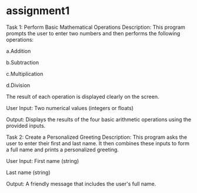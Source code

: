# assignment1

Task 1: Perform Basic Mathematical Operations
Description:
This program prompts the user to enter two numbers and then performs the following operations:

a.Addition

b.Subtraction

c.Multiplication

d.Division

The result of each operation is displayed clearly on the screen.

User Input:
Two numerical values (integers or floats)

Output:
Displays the results of the four basic arithmetic operations using the provided inputs.

Task 2: Create a Personalized Greeting
Description:
This program asks the user to enter their first and last name. It then combines these inputs to form a full name and prints a personalized greeting.

User Input:
First name (string)

Last name (string)

Output:
A friendly message that includes the user's full name.

